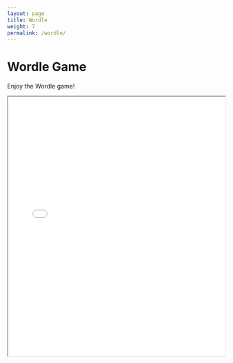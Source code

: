 ```yaml
---
layout: page
title: Wordle
weight: 7
permalink: /wordle/
---
```

# Wordle Game

Enjoy the Wordle game!  

<iframe src="/wordle/wordle.html" width="100%" height="600px"></iframe>
